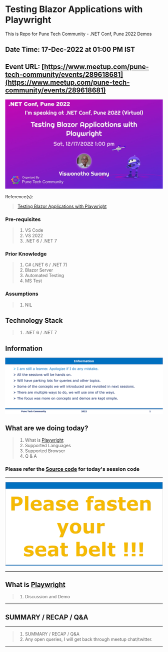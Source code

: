 # Testing Blazor Applications with Playwright

This is Repo for Pune Tech Community - .NET Conf, Pune 2022 Demos

## Date Time: 17-Dec-2022 at 01:00 PM IST

## Event URL: [https://www.meetup.com/pune-tech-community/events/289618681](https://www.meetup.com/pune-tech-community/events/289618681)

![Viswanatha Swamy P K |150x150](./Documentation/Images/ViswanathaSwamyPK.PNG)

Reference(s):
> [Testing Blazor Applications with Playwright](https://www.youtube.com/watch?v=gBky9_AskNQ&list=PLdo4fOcmZ0oVlqu_V8EXUDDnPsYwemxjn&index=24)

### Pre-requisites

> 1. VS Code
> 1. VS 2022
> 1. .NET 6 / .NET 7

### Prior Knowledge

> 1. C# (.NET 6 / .NET 7)
> 1. Blazor Server
> 1. Automated Testing
> 1. MS Test

### Assumptions

> 1. NIL

## Technology Stack

> 1. .NET 6 / .NET 7

## Information

![Information | 100x100](./Documentation/Images/Information.PNG)

## What are we doing today?

> 1. What is [Playwright](https://playwright.dev/dotnet)
> 1. Supported Languages
> 1. Supported Browser
> 1. Q & A

### Please refer the [**Source code**](https://github.com/vishipayyallore/BlazorApp-PlaywrightDemo) for today's session code

---

![Information | 100x100](./Documentation/Images/SeatBelt.PNG)

---

## What is [Playwright](https://playwright.dev/dotnet)

> 1. Discussion and Demo

---

## SUMMARY / RECAP / Q&A

---

> 1. SUMMARY / RECAP / Q&A
> 2. Any open queries, I will get back through meetup chat/twitter.

---

